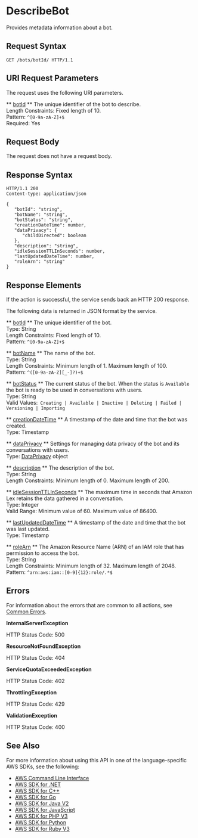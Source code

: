 # DescribeBot<a name="API_DescribeBot"></a>

Provides metadata information about a bot\. 

## Request Syntax<a name="API_DescribeBot_RequestSyntax"></a>

```
GET /bots/botId/ HTTP/1.1
```

## URI Request Parameters<a name="API_DescribeBot_RequestParameters"></a>

The request uses the following URI parameters\.

 ** [botId](#API_DescribeBot_RequestSyntax) **   <a name="lexv2-DescribeBot-request-botId"></a>
The unique identifier of the bot to describe\.  
Length Constraints: Fixed length of 10\.  
Pattern: `^[0-9a-zA-Z]+$`   
Required: Yes

## Request Body<a name="API_DescribeBot_RequestBody"></a>

The request does not have a request body\.

## Response Syntax<a name="API_DescribeBot_ResponseSyntax"></a>

```
HTTP/1.1 200
Content-type: application/json

{
   "botId": "string",
   "botName": "string",
   "botStatus": "string",
   "creationDateTime": number,
   "dataPrivacy": { 
      "childDirected": boolean
   },
   "description": "string",
   "idleSessionTTLInSeconds": number,
   "lastUpdatedDateTime": number,
   "roleArn": "string"
}
```

## Response Elements<a name="API_DescribeBot_ResponseElements"></a>

If the action is successful, the service sends back an HTTP 200 response\.

The following data is returned in JSON format by the service\.

 ** [botId](#API_DescribeBot_ResponseSyntax) **   <a name="lexv2-DescribeBot-response-botId"></a>
The unique identifier of the bot\.  
Type: String  
Length Constraints: Fixed length of 10\.  
Pattern: `^[0-9a-zA-Z]+$` 

 ** [botName](#API_DescribeBot_ResponseSyntax) **   <a name="lexv2-DescribeBot-response-botName"></a>
The name of the bot\.  
Type: String  
Length Constraints: Minimum length of 1\. Maximum length of 100\.  
Pattern: `^([0-9a-zA-Z][_-]?)+$` 

 ** [botStatus](#API_DescribeBot_ResponseSyntax) **   <a name="lexv2-DescribeBot-response-botStatus"></a>
The current status of the bot\. When the status is `Available` the bot is ready to be used in conversations with users\.  
Type: String  
Valid Values:` Creating | Available | Inactive | Deleting | Failed | Versioning | Importing` 

 ** [creationDateTime](#API_DescribeBot_ResponseSyntax) **   <a name="lexv2-DescribeBot-response-creationDateTime"></a>
A timestamp of the date and time that the bot was created\.  
Type: Timestamp

 ** [dataPrivacy](#API_DescribeBot_ResponseSyntax) **   <a name="lexv2-DescribeBot-response-dataPrivacy"></a>
Settings for managing data privacy of the bot and its conversations with users\.  
Type: [DataPrivacy](API_DataPrivacy.md) object

 ** [description](#API_DescribeBot_ResponseSyntax) **   <a name="lexv2-DescribeBot-response-description"></a>
The description of the bot\.   
Type: String  
Length Constraints: Minimum length of 0\. Maximum length of 200\.

 ** [idleSessionTTLInSeconds](#API_DescribeBot_ResponseSyntax) **   <a name="lexv2-DescribeBot-response-idleSessionTTLInSeconds"></a>
The maximum time in seconds that Amazon Lex retains the data gathered in a conversation\.  
Type: Integer  
Valid Range: Minimum value of 60\. Maximum value of 86400\.

 ** [lastUpdatedDateTime](#API_DescribeBot_ResponseSyntax) **   <a name="lexv2-DescribeBot-response-lastUpdatedDateTime"></a>
A timestamp of the date and time that the bot was last updated\.  
Type: Timestamp

 ** [roleArn](#API_DescribeBot_ResponseSyntax) **   <a name="lexv2-DescribeBot-response-roleArn"></a>
The Amazon Resource Name \(ARN\) of an IAM role that has permission to access the bot\.  
Type: String  
Length Constraints: Minimum length of 32\. Maximum length of 2048\.  
Pattern: `^arn:aws:iam::[0-9]{12}:role/.*$` 

## Errors<a name="API_DescribeBot_Errors"></a>

For information about the errors that are common to all actions, see [Common Errors](CommonErrors.md)\.

 **InternalServerException**   
  
HTTP Status Code: 500

 **ResourceNotFoundException**   
  
HTTP Status Code: 404

 **ServiceQuotaExceededException**   
  
HTTP Status Code: 402

 **ThrottlingException**   
  
HTTP Status Code: 429

 **ValidationException**   
  
HTTP Status Code: 400

## See Also<a name="API_DescribeBot_SeeAlso"></a>

For more information about using this API in one of the language\-specific AWS SDKs, see the following:
+  [ AWS Command Line Interface](https://docs.aws.amazon.com/goto/aws-cli/models.lex.v2-2020-08-07/DescribeBot) 
+  [ AWS SDK for \.NET](https://docs.aws.amazon.com/goto/DotNetSDKV3/models.lex.v2-2020-08-07/DescribeBot) 
+  [ AWS SDK for C\+\+](https://docs.aws.amazon.com/goto/SdkForCpp/models.lex.v2-2020-08-07/DescribeBot) 
+  [ AWS SDK for Go](https://docs.aws.amazon.com/goto/SdkForGoV1/models.lex.v2-2020-08-07/DescribeBot) 
+  [ AWS SDK for Java V2](https://docs.aws.amazon.com/goto/SdkForJavaV2/models.lex.v2-2020-08-07/DescribeBot) 
+  [ AWS SDK for JavaScript](https://docs.aws.amazon.com/goto/AWSJavaScriptSDK/models.lex.v2-2020-08-07/DescribeBot) 
+  [ AWS SDK for PHP V3](https://docs.aws.amazon.com/goto/SdkForPHPV3/models.lex.v2-2020-08-07/DescribeBot) 
+  [ AWS SDK for Python](https://docs.aws.amazon.com/goto/boto3/models.lex.v2-2020-08-07/DescribeBot) 
+  [ AWS SDK for Ruby V3](https://docs.aws.amazon.com/goto/SdkForRubyV3/models.lex.v2-2020-08-07/DescribeBot) 